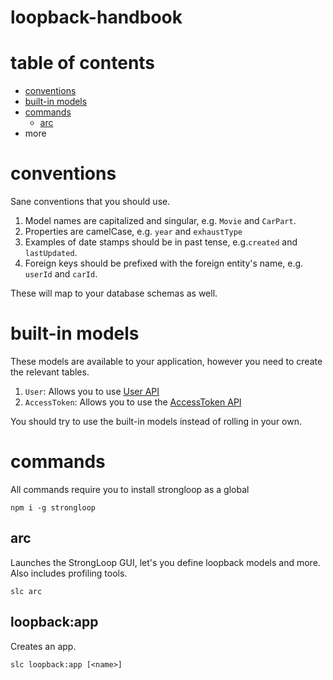 # loopback-handbook

# table of contents

- [conventions](#conventions)
- [built-in models](#built-in-models)
- [commands](#commands)
  - [arc](#arc)
- more

# conventions

Sane conventions that you should use.

1. Model names are capitalized and singular, e.g. `Movie` and `CarPart`.
2. Properties are camelCase, e.g. `year` and `exhaustType`
3. Examples of date stamps should be in past tense, e.g.`created` and `lastUpdated`.
4. Foreign keys should be prefixed with the foreign entity's name, e.g. `userId` and `carId`.

These will map to your database schemas as well.

# built-in models

These models are available to your application, however you need to create the relevant tables.

1. `User`: Allows you to use [User API](http://docs.strongloop.com/display/public/LB/User+REST+API)
2. `AccessToken`: Allows you to use the [AccessToken API](http://docs.strongloop.com/display/public/LB/Access+token+REST+API)

You should try to use the built-in models instead of rolling in your own.

# commands

All commands require you to install strongloop as a global

```
npm i -g strongloop
```

## arc

Launches the StrongLoop GUI, let's you define loopback models and more. Also includes profiling tools.

```
slc arc
```

## loopback:app

Creates an app.

```
slc loopback:app [<name>]
```
